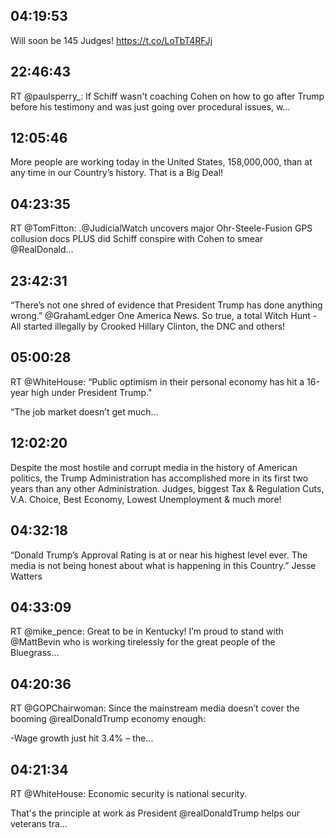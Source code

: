 ## 04:19:53
Will soon be 145 Judges! https://t.co/LoTbT4RFJj
## 22:46:43
RT @paulsperry_: If Schiff wasn't coaching Cohen on how to go after Trump before his testimony and was just going over procedural issues, w…
## 12:05:46
More people are working today in the United States, 158,000,000, than at any time in our Country’s history. That is a Big Deal!
## 04:23:35
RT @TomFitton: .@JudicialWatch uncovers major Ohr-Steele-Fusion GPS collusion docs PLUS did Schiff conspire with Cohen to smear @RealDonald…
## 23:42:31
“There’s not one shred of evidence that President Trump has done anything wrong.” @GrahamLedger One America News.  So true, a total Witch Hunt - All started illegally by Crooked Hillary Clinton, the DNC and others!
## 05:00:28
RT @WhiteHouse: “Public optimism in their personal economy has hit a 16-year high under President Trump."

“The job market doesn’t get much…
## 12:02:20
Despite the most hostile and corrupt media in the history of American politics, the Trump Administration has accomplished more in its first two years than any other Administration. Judges, biggest Tax &amp; Regulation Cuts, V.A. Choice, Best Economy, Lowest Unemployment &amp; much more!
## 04:32:18
“Donald Trump’s Approval Rating is at or near his highest level ever. The media is not being honest about what is happening in this Country.” Jesse Watters
## 04:33:09
RT @mike_pence: Great to be in Kentucky! I’m proud to stand with @MattBevin who is working tirelessly for the great people of the Bluegrass…
## 04:20:36
RT @GOPChairwoman: Since the mainstream media doesn’t cover the booming @realDonaldTrump economy enough:

-Wage growth just hit 3.4% – the…
## 04:21:34
RT @WhiteHouse: Economic security is national security. 

That's the principle at work as President @realDonaldTrump helps our veterans tra…
